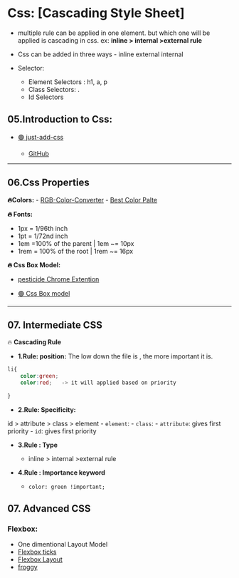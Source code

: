 # Css: [Cascading Style Sheet]

- multiple rule can be applied in one element. but which one will be applied is cascading in css.
ex: **inline > internal >external rule**

-    Css can be added in three ways
    - inline external internal
    
- Selector: 
     - Element Selectors : h1, a, p
     - Class Selectors: .
     - Id Selectors

## 05.Introduction to Css:

-  [🟢 just-add-css](https://appbrewery.github.io/just-add-css/)

    - [GitHub](https://github.com/appbrewery/just-add-css)
---
## 06.Css Properties

**🔥Colors:**
    - [RGB-Color-Converter](https://www.csfieldguide.org.nz/en/interactives/rgb-mixer/)
    - [Best Color Palte](https://colorhunt.co/)

**🔥 Fonts:**

 -  1px = 1/96th inch
- 1pt = 1/72nd inch
- 1em =100% of the parent | 1em ~= 10px
- 1rem = 100% of the root | 1rem ~= 16px

**🔥 Css Box Model:**


- [pesticide Chrome Extention ](https://chromewebstore.google.com/detail/pesticide-for-chrome/bakpbgckdnepkmkeaiomhmfcnejndkbi?pli=1)


-  [🟢 Css Box model](https://appbrewery.github.io/box-model/)
---

## 07. Intermediate CSS

 🔥 **Cascading Rule**
- **1.Rule: position:** The low down the file is , the more important it is.


```css
li{
    color:green;
    color:red;   -> it will applied based on priority
    
}
```
- **2.Rule: Specificity:**

id > attribute > class > element
    - `element`: 
    - `class`: 
    - `attribute`: gives first priority
    - `id`: gives first priority

- **3.Rule : Type**
    - inline > internal >external rule

- **4.Rule : Importance keyword**
    - `color: green !important;`


## 07. Advanced CSS

### Flexbox:

- One dimentional Layout Model
- [Flexbox ticks](https://css-tricks.com/snippets/css/a-guide-to-flexbox/)
- [Flexbox Layout](https://appbrewery.github.io/flex-layout/)
- [froggy](https://appbrewery.github.io/flexboxfroggy/)
